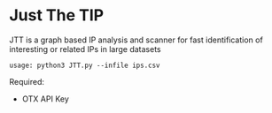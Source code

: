 # Just The TIP

JTT is a graph based IP analysis and scanner for fast identification of interesting or related IPs in large datasets 

`usage: python3 JTT.py --infile ips.csv`

Required:
- OTX API Key

